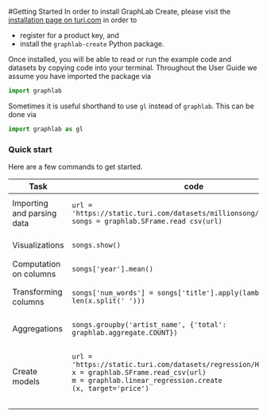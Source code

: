 <script src="../turi/js/recview.js"></script>

#Getting Started
In order to install GraphLab Create, please visit the [installation page on turi.com](https://turi.com/download/install.html) in order to

- register for a product key, and
- install the `graphlab-create` Python package.

Once installed, you will be able to read or run the example code and datasets by copying code into your terminal. Throughout the User Guide we assume you have imported the package via

```python
import graphlab
```

Sometimes it is useful shorthand to use `gl` instead of `graphlab`. This can be done via
```python
import graphlab as gl
```

### Quick start

Here are a few commands to get started.
<table class="table table-bordered table-striped">
  <thead>
    <tr>
      <th>Task</th>
      <th>code</th>
    </tr>
  </thead>
  <tbody>
    <tr>
      <td>Importing and parsing data</td>
      <td><pre><code class="hljs python">url = 'https://static.turi.com/datasets/millionsong/song_data.csv'&#x0A;songs = graphlab.SFrame.read_csv(url)</code></pre></td>
    </tr>
    <tr>
      <td>Visualizations</td>
      <td><pre><code class="hljs python">songs.show()</code></pre></td>
    </tr>
    <tr>
      <td>Computation on columns</td>
      <td><pre><code class="hljs python">songs['year'].mean()</code></pre></td>
    </tr>
    <tr>
      <td>Transforming columns</td>
      <td><pre><code class="hljs python">songs['num_words'] = songs['title'].apply(lambda x: len(x.split(' ')))</code></pre></td>
    </tr>
    <tr>
      <td>Aggregations</td>
      <td><pre><code class="hljs python">songs.groupby('artist_name', {'total': graphlab.aggregate.COUNT})</code></pre></td>
    </tr>
    <tr>
      <td>Create models</td>
      <td><pre><code class="hljs python">url = 'https://static.turi.com/datasets/regression/Housing.csv'&#x0A;x = graphlab.SFrame.read_csv(url)&#x0A;m = graphlab.linear_regression.create&#x0A;(x, target='price')
      </code></pre></td>
    </tr>
  </tbody>
</table>
